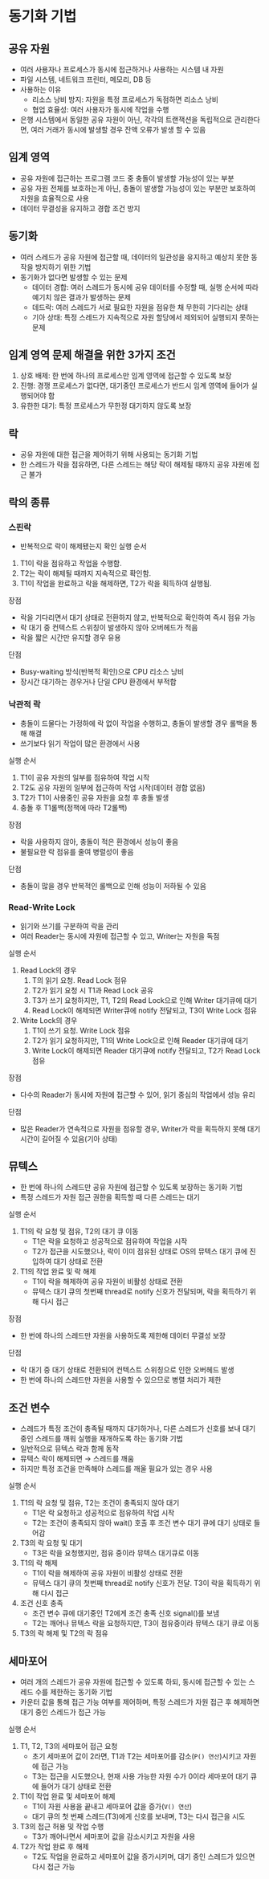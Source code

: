 # 동기화 기법
## 공유 자원
- 여러 사용자나 프로세스가 동시에 접근하거나 사용하는 시스템 내 자원
- 파일 시스템, 네트워크 프린터, 메모리, DB 등
- 사용하는 이유
    - 리소스 낭비 방지: 자원을 특정 프로세스가 독점하면 리소스 낭비
    - 협업 효율성: 여러 사용자가 동시에 작업을 수행
- 은행 시스템에서 동일한 공유 자원이 아닌, 각각의 트랜잭션을 독립적으로 관리한다면, 여러 거래가 동시에 발생할 경우 잔액 오류가 발생 할 수 있음

## 임계 영역
- 공유 자원에 접근하는 프로그램 코드 중 충돌이 발생할 가능성이 있는 부분
- 공유 자원 전체를 보호하는게 아닌, 충돌이 발생할 가능성이 있는 부분만 보호하여 자원을 효율적으로 사용
- 데이터 무결성을 유지하고 경합 조건 방지

## 동기화
- 여러 스레드가 공유 자원에 접근할 때, 데이터의 일관성을 유지하고 예상치 못한 동작을 방지하기 위한 기법
- 동기화가 없다면 발생할 수 있는 문제
    - 데이터 경합: 여러 스레드가 동시에 공유 데이터를 수정할 때, 실행 순서에 따라 예기치 않은 결과가 발생하는 문제
    - 데드락: 여러 스레드가 서로 필요한 자원을 점유한 채 무한히 기다리는 상태
    - 기아 상태: 특정 스레드가 지속적으로 자원 할당에서 제외되어 실행되지 못하는 문제

## 임계 영역 문제 해결을 위한 3가지 조건

1. 상호 배제: 한 번에 하나의 프로세스만 임계 영역에 접근할 수 있도록 보장
2. 진행: 경쟁 프로세스가 없다면, 대기중인 프로세스가 반드시 임계 영역에 들어가 실행되어야 함
3. 유한한 대기: 특정 프로세스가 무한정 대기하지 않도록 보장

## 락
- 공유 자원에 대한 접근을 제어하기 위해 사용되는 동기화 기법
- 한 스레드가 락을 점유하면, 다른 스레드는 해당 락이 해제될 때까지 공유 자원에 접근 불가

## 락의 종류

### 스핀락
- 반복적으로 락이 해제됐는지 확인
실행 순서
1. T1이 락을 점유하고 작업을 수행함.
2. T2는 락이 해제될 때까지 지속적으로 확인함.
3. T1이 작업을 완료하고 락을 해제하면, T2가 락을 획득하여 실행됨.

장점
- 락을 기다리면서 대기 상태로 전환하지 않고, 반복적으로 확인하여 즉시 점유 가능
- 락 대기 중 컨텍스트 스위칭이 발생하지 않아 오버헤드가 적음
- 락을 짧은 시간만 유지할 경우 유용

단점
- Busy-waiting 방식(반복적 확인)으로 CPU 리소스 낭비
- 장시간 대기하는 경우거나 단일 CPU 환경에서 부적합

### 낙관적 락
- 충돌이 드물다는 가정하에 락 없이 작업을 수행하고, 충돌이 발생할 경우 롤백을 통해 해결
- 쓰기보다 읽기 작업이 많은 환경에서 사용

실행 순서
1. T1이 공유 자원의 일부를 점유하여 작업 시작
2. T2도 공유 자원의 일부에 접근하여 작업 시작(데이터 경합 없음)
3. T2가 T1이 사용중인 공유 자원을 요청 후 충돌 발생
4. 충돌 후 T1롤백(정책에 따라 T2롤백)

장점
- 락을 사용하지 않아, 충돌이 적은 환경에서 성능이 좋음
- 불필요한 락 점유를 줄여 병렬성이 좋음

단점
- 충돌이 많을 경우 반복적인 롤백으로 인해 성능이 저하될 수 있음

### Read-Write Lock
- 읽기와 쓰기를 구분하여 락을 관리
- 여러 Reader는 동시에 자원에 접근할 수 있고, Writer는 자원을 독점

실행 순서
1. Read Lock의 경우
    1. T의 읽기 요청. Read Lock 점유
    2. T2가 읽기 요청 시 T1과 Read Lock 공유
    3. T3가 쓰기 요청하지만, T1, T2의 Read Lock으로 인해 Writer 대기큐에 대기
    4. Read Lock이 해제되면 Writer큐에 notify 전달되고, T3이 Write Lock 점유
2. Write Lock의 경우
    1. T1이 쓰기 요청. Write Lock 점유
    2. T2가 읽기 요청하지만, T1의 Write Lock으로 인해 Reader 대기큐에 대기
    3. Write Lock이 해제되면 Reader 대기큐에 notify 전달되고, T2가 Read Lock 점유

장점
- 다수의 Reader가 동시에 자원에 접근할 수 있어, 읽기 중심의 작업에서 성능 유리

단점
- 많은 Reader가 연속적으로 자원을 점유할 경우, Writer가 락을 획득하지 못해 대기 시간이 길어질 수 있음(기아 상태)

## 뮤텍스
- 한 번에 하나의 스레드만 공유 자원에 접근할 수 있도록 보장하는 동기화 기법
- 특정 스레드가 자원 접근 권한을 획득할 때 다른 스레드는 대기

실행 순서
1. T1의 락 요청 및 점유, T2의 대기 큐 이동
    - T1은 락을 요청하고 성공적으로 점유하여 작업을 시작
    - T2가 접근을 시도했으나, 락이 이미 점유된 상태로 OS의 뮤텍스 대기 큐에 진입하여 대기 상태로 전환
2. T1의 작업 완료 및 락 해제
    - T1이 락을 해제하여 공유 자원이 비활성 상태로 전환
    - 뮤텍스 대기 큐의 첫번째 thread로 notify 신호가 전달되며, 락을 획득하기 위해 다시 접근

장점
- 한 번에 하나의 스레드만 자원을 사용하도록 제한해 데이터 무결성 보장

단점
- 락 대기 중 대기 상태로 전환되어 컨텍스트 스위칭으로 인한 오버헤드 발생
- 한 번에 하나의 스레드만 자원을 사용할 수 있으므로 병렬 처리가 제한

## 조건 변수
- 스레드가 특정 조건이 충족될 때까지 대기하거나, 다른 스레드가 신호를 보내 대기 중인 스레드를 깨워 실행을 재개하도록 하는 동기화 기법
- 일반적으로 뮤텍스 락과 함께 동작
- 뮤텍스 락이 해제되면 → 스레드를 깨움
- 하지만 특정 조건을 만족해야 스레드를 깨울 필요가 있는 경우 사용

실행 순서
1. T1의 락 요청 및 점유, T2는 조건이 충족되지 않아 대기
    - T1은 락 요청하고 성공적으로 점유하여 작업 시작
    - T2는 조건이 충족되지 않아 wait() 호출 후 조건 변수 대기 큐에 대기 상태로 들어감
2. T3의 락 요청 및 대기
    - T3은 락을 요청했지만, 점유 중이라 뮤텍스 대기큐로 이동
3. T1의 락 해제
    - T1이 락을 해제하여 공유 자원이 비활성 상태로 전환
    - 뮤텍스 대기 큐의 첫번째 thread로 notify 신호가 전달. T3이 락을 획득하기 위해 다시 접근
4. 조건 신호 충족
    - 조건 변수 큐에 대기중인 T2에게 조건 충족 신호 signal()를 보냄
    - T2는 깨어나 뮤텍스 락을 요청하지만, T3이 점유중이라 뮤텍스 대기 큐로 이동
5. T3의 락 해제 및 T2의 락 점유

## 세마포어
- 여러 개의 스레드가 공유 자원에 접근할 수 있도록 하되, 동시에 접근할 수 있는 스레드 수를 제한하는 동기화 기법
- 카운터 값을 통해 접근 가능 여부를 제어하며, 특정 스레드가 자원 접근 후 해제하면 대기 중인 스레드가 접근 가능

실행 순서
1. T1, T2, T3의 세마포어 접근 요청    
    - 초기 세마포어 값이 2라면, T1과 T2는 세마포어를 감소(`P() 연산`)시키고 자원에 접근 가능
    - T3는 접근을 시도했으나, 현재 사용 가능한 자원 수가 0이라 세마포어 대기 큐에 들어가 대기 상태로 전환
2. T1이 작업 완료 및 세마포어 해제
	- T1이 자원 사용을 끝내고 세마포어 값을 증가(`V() 연산`)
	- 대기 큐의 첫 번째 스레드(T3)에게 신호를 보내며, T3는 다시 접근을 시도
3. T3의 접근 허용 및 작업 수행
    - T3가 깨어나면서 세마포어 값을 감소시키고 자원을 사용
4. T2가 작업 완료 후 해제
    - T2도 작업을 완료하고 세마포어 값을 증가시키며, 대기 중인 스레드가 있으면 다시 접근 가능
